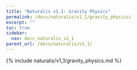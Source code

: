 ```yaml
---
title: "Naturalis v1.1: Gravity Physics"
permalink: /docs/naturalis/v1_1/gravity_physics/
excerpt: ""
toc: true
sidebar:
  nav: docs_naturalis_v1_1
parent_url: /docs/naturalis/v1_1/
---
```


{% include naturalis/v1_1/gravity_physics.md %}
